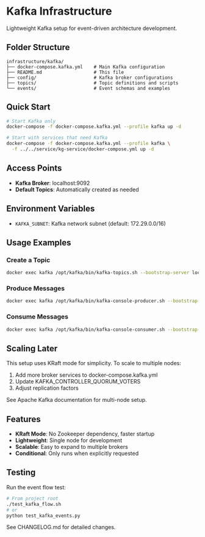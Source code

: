 # Kafka Infrastructure

Lightweight Kafka setup for event-driven architecture development.

## Folder Structure

```
infrastructure/kafka/
├── docker-compose.kafka.yml    # Main Kafka configuration
├── README.md                   # This file
├── config/                     # Kafka broker configurations
├── topics/                     # Topic definitions and scripts
└── events/                     # Event schemas and examples
```

## Quick Start

```bash
# Start Kafka only
docker-compose -f docker-compose.kafka.yml --profile kafka up -d

# Start with services that need Kafka
docker-compose -f docker-compose.kafka.yml --profile kafka \
  -f ../../service/kg-service/docker-compose.yml up -d
```

## Access Points

- **Kafka Broker**: localhost:9092
- **Default Topics**: Automatically created as needed

## Environment Variables

- `KAFKA_SUBNET`: Kafka network subnet (default: 172.29.0.0/16)

## Usage Examples

### Create a Topic
```bash
docker exec kafka /opt/kafka/bin/kafka-topics.sh --bootstrap-server localhost:9092 --create --topic my-topic
```

### Produce Messages
```bash
docker exec kafka /opt/kafka/bin/kafka-console-producer.sh --bootstrap-server localhost:9092 --topic my-topic
```

### Consume Messages
```bash
docker exec kafka /opt/kafka/bin/kafka-console-consumer.sh --bootstrap-server localhost:9092 --topic my-topic --from-beginning
```

## Scaling Later

This setup uses KRaft mode for simplicity. To scale to multiple nodes:

1. Add more broker services to docker-compose.kafka.yml
2. Update KAFKA_CONTROLLER_QUORUM_VOTERS
3. Adjust replication factors

See Apache Kafka documentation for multi-node setup.

## Features

- **KRaft Mode**: No Zookeeper dependency, faster startup
- **Lightweight**: Single node for development
- **Scalable**: Easy to expand to multiple brokers
- **Conditional**: Only runs when explicitly requested

## Testing

Run the event flow test:
```bash
# From project root
./test_kafka_flow.sh
# or
python test_kafka_events.py
```

See CHANGELOG.md for detailed changes.

